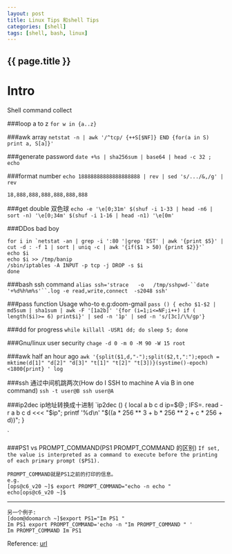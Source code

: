 ```yaml
---
layout: post
title: Linux Tips 和shell Tips
categories: [shell]
tags: [shell, bash, linux]
---
```

<h2>{{ page.title }}</h2>

Intro
===
Shell command collect

###loop a to z
`for w in {a..z}`  

###awk array
`netstat -n | awk '/^tcp/ {++S[$NF]} END {for(a in S) print a, S[a]}'`

###generate password
`date +%s | sha256sum | base64 | head -c 32 ; echo`

###format number
`echo 18888888888888888888 | rev | sed 's/.../&,/g' | rev `

    18,888,888,888,888,888,888

###get double 双色球
`echo -e '\e[0;31m' $(shuf -i 1-33 | head -n6 | sort -n) '\e[0;34m' $(shuf -i 1-16 | head -n1) '\e[0m'`

###DDos bad boy

    for i in `netstat -an | grep -i ':80 '|grep 'EST' | awk '{print $5}' | cut -d : -f 1 | sort | uniq -c | awk '{if($1 > 50) {print $2}}'`
    echo $i
    echo $i >> /tmp/banip
    /sbin/iptables -A INPUT -p tcp -j DROP -s $i
    done


###bash ssh command 
`alias ssh='strace   -o   /tmp/sshpwd-``date    '+%d%h%m%s'``.log -e read,write,connect  -s2048 ssh'`

###pass function Usage who-to e.g:doom-gmail
`pass () { echo $1-$2 | md5sum | sha1sum | awk -F '[1a2b]' '{for (i=1;i<=NF;i++) if ( length($i)>= 6) print$i}' | sed -n '1p' | sed -n 's/[3c]/\%/gp'}`

###dd for progress
`while killall -USR1 dd; do sleep 5; done`

###Gnu/linux user security
`chage -d 0 -m 0 -M 90 -W 15 root`

###awk half an hour ago 
`awk '{split($1,d,"-");split($2,t,":");epoch = mktime(d[1]" "d[2]" "d[3]" "t[1]" "t[2]" "t[3])}(systime()-epoch)<1800{print} ' log`

###ssh 通过中间机跳两次(How do I SSH to machine A via B in one command)
`ssh -t user@B ssh user@A
`

###ip2dec ip地址转换成十进制
`ip2dec () { local a b c d ip=$@ ; IFS=. read -r a b c d <<< "$ip"; printf '%d\n' "$((a * 256 ** 3 + b * 256 ** 2 + c * 256 + d))"; }

`

###PS1 vs PROMPT_COMMAND(PS1 PROMPT_COMMAND 的区别) 
`
If set, the value is interpreted as a command to execute before the printing of each primary prompt ($PS1).
`

    PROMPT_COMMAND就是PS1之前的打印的信息。 
    e.g.
    [ops@c6_v20 ~]$ export PROMPT_COMMAND="echo -n echo "
    echo[ops@c6_v20 ~]$

-----    

    另一个例子:
    [doom@doomarch ~]$export PS1="Im PS1 "
    Im PS1 export PROMPT_COMMAND='echo -n "Im PROMPT_COMMAND " '
    Im PROMPT_COMMAND Im PS1

Reference: [url](http://stackoverflow.com/questions/3058325/what-is-the-difference-between-ps1-and-prompt-command)
